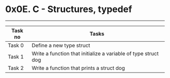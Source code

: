 # 0x0E. C - Structures, typedef
---
|Task no |Tasks	|
|--------|------|
|Task 0  |Define a new type struct|
|Task 1  |Write a function that initialize a variable of type struct dog|
|Task 2  |Write a function that prints a struct dog|

